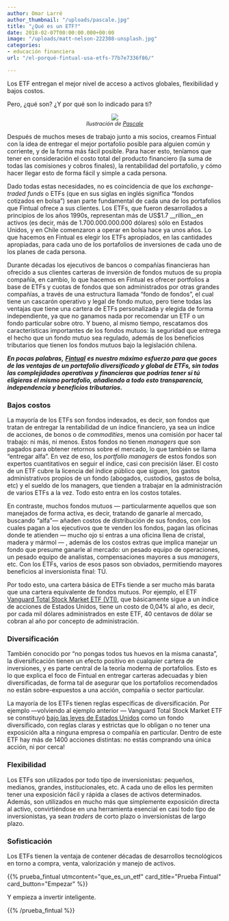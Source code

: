 ```yaml
---
author: Omar Larré
author_thumbnail: "/uploads/pascale.jpg"
title: "¿Qué es un ETF?"
date: 2018-02-07T00:00:00.000+00:00
image: "/uploads/matt-nelson-222308-unsplash.jpg"
categories:
- educación financiera
url: "/el-porqué-fintual-usa-etfs-77b7e7336f86/"

---
```

Los ETF entregan el mejor nivel de acceso a activos globales, flexibilidad y bajos costos. 

Pero, ¿qué son? ¿Y por qué son lo indicado para ti?

<div style="text-align:center">
<figure>
<img src="/uploads/pascale.jpg">
<figcaption style="display:block;text-align:center;font-size:.8rem"><i>Ilustración de <a target="_blank" href="https://www.instagram.com/pascalasca/">Pascale</a></i></figcaption>
</figure>
</div>


Después de muchos meses de trabajo junto a mis socios, creamos Fintual con la idea de entregar el mejor portafolio posible para alguien común y corriente, y de la forma más fácil posible. Para hacer esto, teníamos que tener en consideración el costo total del producto financiero (la suma de todas las comisiones y cobros finales), la rentabilidad del portafolio, y cómo hacer llegar esto de forma fácil y simple a cada persona.

Dado todas estas necesidades, no es coincidencia de que los _exchange-traded funds_ o ETFs (que en sus siglas en inglés significa “fondos cotizados en bolsa”) sean parte fundamental de cada una de los portafolios que Fintual ofrece a sus clientes. Los ETFs, que fueron desarrollados a principios de los años 1990s, representan más de US$1.7 __rillion__en activos (es decir, más de 1.700.000.000.000 dólares) sólo en Estados Unidos, y en Chile comenzaron a operar en bolsa hace ya unos años. Lo que hacemos en Fintual es elegir los ETFs apropiados, en las cantidades apropiadas, para cada uno de los portafolios de inversiones de cada uno de los planes de cada persona.

Durante décadas los ejecutivos de bancos o compañías financieras han ofrecido a sus clientes carteras de inversión de fondos mutuos de su propia compañía, en cambio, lo que hacemos en Fintual es ofrecer portfolios a base de ETFs y cuotas de fondos que son administrados por otras grandes compañías, a través de una estructura llamada “fondo de fondos”, el cual tiene un cascarón operativo y legal de fondo mutuo, pero tiene todas las ventajas que tiene una cartera de ETFs personalizada y elegida de forma independiente, ya que no ganamos nada por recomendar un ETF o un fondo particular sobre otro. Y bueno, al mismo tiempo, rescatamos dos características importantes de los fondos mutuos: la seguridad que entrega el hecho que un fondo mutuo sea regulado, además de los beneficios tributarios que tienen los fondos mutuos bajo la legislación chilena.

**_En pocas palabras,_** [**_Fintual_**](https://fintual.cl/) **_es nuestro máximo esfuerzo para que goces de las ventajas de un portafolio diversificado y global de ETFs, sin todas las complejidades operativas y financieras que podrías tener si tú eligieras el mismo portafolio, añadiendo a todo esto transparencia, independencia y beneficios tributarios._**

### Bajos costos

La mayoría de los ETFs son fondos indexados, es decir, son fondos que tratan de entregar la rentabilidad de un índice financiero, ya sea un índice de acciones, de bonos o de _commodities_, menos una comisión por hacer tal trabajo: ni más, ni menos. Estos fondos no tienen _managers_ que son pagados para obtener retornos sobre el mercado, lo que también se llama “entregar alfa”. En vez de eso, los _portfolio managers_ de estos fondos son expertos cuantitativos en seguir el índice, casi con precisión láser. El costo de un ETF cubre la licencia del índice público que siguen, los gastos administrativos propios de un fondo (abogados, custodios, gastos de bolsa, etc) y el sueldo de los managers, que tienden a trabajar en la administración de varios ETFs a la vez. Todo esto entra en los costos totales.

En contraste, muchos fondos mutuos — particularmente aquellos que son manejados de forma activa, es decir, tratando de ganarle al mercado, buscando “alfa”— añaden costos de distribución de sus fondos, con los cuales pagan a los ejecutivos que te venden los fondos, pagan las oficinas donde te atienden — mucho ojo si entras a una oficina llena de cristal, madera y mármol — , además de los costos extras que implica manejar un fondo que presume ganarle al mercado: un pesado equipo de operaciones, un pesado equipo de analistas, compensaciones mayores a sus _managers_, etc. Con los ETFs, varios de esos pasos son obviados, permitiendo mayores beneficios al inversionista final: TÚ.

Por todo esto, una cartera básica de ETFs tiende a ser mucho más barata que una cartera equivalente de fondos mutuos. Por ejemplo, el ETF [Vanguard Total Stock Market ETF (VTI)](https://personal.vanguard.com/us/funds/snapshot?FundId=0970&FundIntExt=INT&ps_disable_redirect=true&funds_disable_redirect=true), que básicamente sigue a un índice de acciones de Estados Unidos, tiene un costo de 0,04% al año, es decir, por cada mil dólares administrados en este ETF, 40 centavos de dólar se cobran al año por concepto de administración.

### **Diversificación**

También conocido por “no pongas todos tus huevos en la misma canasta”, la diversificación tienen un efecto positivo en cualquier cartera de inversiones, y es parte central de la teoría moderna de portafolios. Esto es lo que explica el foco de Fintual en entregar carteras adecuadas y bien diversificadas, de forma tal de asegurar que los portafolios recomendados no están sobre-expuestos a una acción, compañía o sector particular.

La mayoría de los ETFs tienen reglas específicas de diversificación. Por ejemplo —volviendo al ejemplo anterior — Vanguard Total Stock Market ETF se constituyó [bajo las leyes de Estados Unidos](https://www.ecfr.gov/cgi-bin/text-idx?SID=401092c41617daf5bf6114630b6ca8da&mc=true&node=pt17.4.270&rgn=div5) como un fondo diversificado, con reglas claras y estrictas que lo obligan o no tener una exposición alta a ninguna empresa o compañía en particular. Dentro de este ETF hay más de 1400 acciones distintas: no estás comprando una única acción, ni por cerca!

### Flexibilidad

Los ETFs son utilizados por todo tipo de inversionistas: pequeños, medianos, grandes, institucionales, etc. A cada uno de ellos les permiten tener una exposición fácil y rápida a clases de activos determinados. Además, son utilizados en mucho más que simplemente exposición directa al activo, convirtiéndose en una herramienta esencial en casi todo tipo de inversionistas, ya sean _traders_ de corto plazo o inversionistas de largo plazo.

### Sofisticación

Los ETFs tienen la ventaja de contener décadas de desarrollos tecnológicos en torno a compra, venta, valorización y manejo de activos.

{{% prueba_fintual
utmcontent="que_es_un_etf"
card_title="Prueba Fintual"
card_button="Empezar" %}}

Y empieza a invertir inteligente.

{{% /prueba_fintual %}}